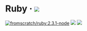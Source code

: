 # Ruby &middot; [![](https://images.microbadger.com/badges/version/fromscratch/ruby:2.3.1-node.svg)](https://microbadger.com/images/fromscratch/ruby:2.3.1-node "Get your own version badge on microbadger.com")
[![fromscratch/ruby:2.3.1-node](https://images.microbadger.com/badges/image/fromscratch/ruby:2.3.1-node.svg)](https://microbadger.com/images/fromscratch/ruby:2.3.1-node "Get your own image badge on microbadger.com")
[![](https://images.microbadger.com/badges/version/fromscratch/ruby:2.3.1-amazonlinux-2017.03-builder.svg)](https://microbadger.com/images/fromscratch/ruby:2.3.1-amazonlinux-2017.03-builder "Get your own version badge on microbadger.com")
[![](https://images.microbadger.com/badges/image/fromscratch/ruby:2.3.1-amazonlinux-2017.03-builder.svg)](https://microbadger.com/images/fromscratch/ruby:2.3.1-amazonlinux-2017.03-builder "Get your own image badge on microbadger.com")
